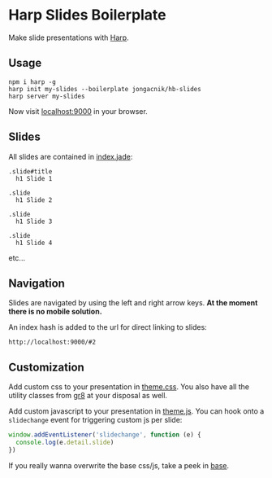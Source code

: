 # Harp Slides Boilerplate

Make slide presentations with [Harp](https://harpjs.com/).

## Usage

```
npm i harp -g
harp init my-slides --boilerplate jongacnik/hb-slides
harp server my-slides
```

Now visit [localhost:9000](http://localhost:9000) in your browser.

## Slides

All slides are contained in [index.jade](https://github.com/jongacnik/hb-slides/blob/master/public/index.jade):

```jade
.slide#title
  h1 Slide 1

.slide
  h1 Slide 2

.slide
  h1 Slide 3

.slide
  h1 Slide 4
```

etc...

## Navigation

Slides are navigated by using the left and right arrow keys. **At the moment there is no mobile solution.**

An index hash is added to the url for direct linking to slides:

```
http://localhost:9000/#2
```

## Customization

Add custom css to your presentation in [theme.css](https://github.com/jongacnik/hb-slides/blob/master/public/theme.css). You also have all the utility classes from [gr8](https://github.com/jongacnik/gr8) at your disposal as well.

Add custom javascript to your presentation in [theme.js](https://github.com/jongacnik/hb-slides/blob/master/public/theme.js). You can hook onto a `slidechange` event for triggering custom js per slide:

```js
window.addEventListener('slidechange', function (e) {
  console.log(e.detail.slide)
})
```

If you really wanna overwrite the base css/js, take a peek in [base](https://github.com/jongacnik/hb-slides/tree/master/public/base).